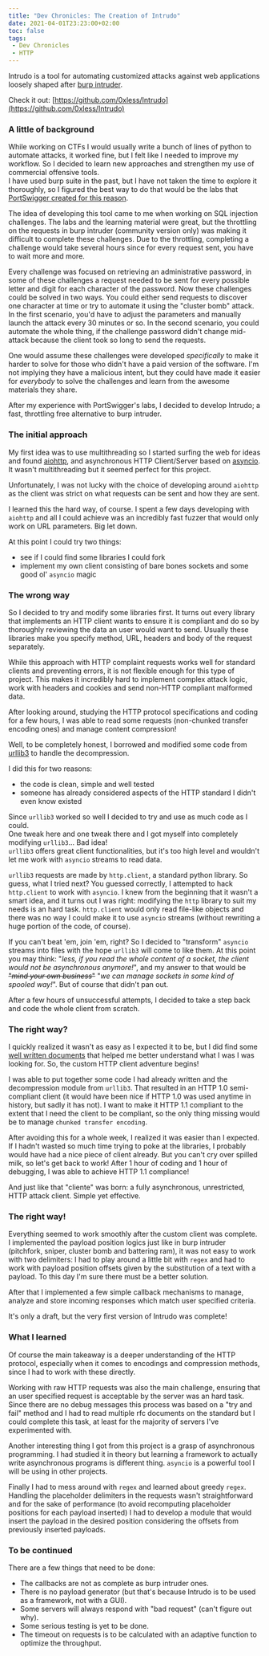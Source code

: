 ```yaml
---
title: "Dev Chronicles: The Creation of Intrudo"
date: 2021-04-01T23:23:00+02:00
toc: false
tags:
 - Dev Chronicles
 - HTTP
---
```


Intrudo is a tool for automating customized attacks against web applications loosely shaped after [burp intruder](https://portswigger.net/burp/documentation/desktop/tools/intruder).  

Check it out: [https://github.com/0xless/Intrudo](https://github.com/0xless/Intrudo)

### A little of background

While working on CTFs I would usually write a bunch of lines of python to automate attacks, it worked fine, but I felt like I needed to improve my workflow. So I decided to learn new approaches and strengthen my use of commercial offensive tools.  
I have used burp suite in the past, but I have not taken the time to explore it thoroughly, so I figured the best way to do that would be the labs that [PortSwigger created for this reason](https://portswigger.net/web-security).

The idea of developing this tool came to me when working on SQL injection challenges. The labs and the learning material were great, but the throttling on the requests in burp intruder (community version only) was making it difficult to complete these challenges.  Due to the throttling, completing a challenge would take several hours since for every request sent, you have to wait more and more. 

Every challenge was focused on retrieving an administrative password, in some of these challenges a request needed to be sent for every possible letter and digit for each character of the password.  Now these challenges could be solved in two ways. You could either send requests to discover one character at time or try to automate it using the "cluster bomb" attack. In the first scenario, you'd have to adjust the parameters and manually launch the attack every 30 minutes or so. In the second scenario, you could automate the whole thing, if the challenge password didn't change mid-attack because the client took so long to send the requests.

One would assume these challenges were developed *specifically* to make it harder to solve for those who didn't have a paid version of the software. I'm not implying they have a malicious intent, but they could have made it easier for *everybody* to solve the challenges and learn from the awesome materials they share.

After my experience with PortSwigger's labs, I decided to develop Intrudo; a fast, throttling free alternative to burp intruder.   

### The initial approach

My first idea was to use multithreading so I started surfing the web for ideas and found [aiohttp](https://docs.aiohttp.org/en/stable/), and asynchronous HTTP Client/Server based on [asyncio](https://docs.aiohttp.org/en/stable/glossary.html#term-asyncio). It wasn't multithreading but it seemed perfect for this project.

Unfortunately, I was not lucky with the choice of developing around `aiohttp` as the client was strict on what requests can be sent and how they are sent. 

I learned this the hard way, of course. I spent a few days developing with `aiohttp` and all I could achieve was an incredibly fast fuzzer that would only work on URL parameters. Big let down.

At this point I could try two things:

- see if I could find some libraries I could fork
- implement my own client consisting of bare bones sockets and some good ol' `asyncio` magic

### The wrong way

So I decided to try and modify some libraries first. It turns out every library that implements an HTTP client wants to ensure it is compliant and do so by thoroughly reviewing the data an user would want to send.
Usually these libraries make you specify method, URL, headers and body of the request separately. 

While this approach with HTTP complaint requests works well for standard clients and preventing errors, it is not flexible enough for this type of project.  This makes it incredibly hard to implement complex attack logic, work with headers and cookies and send non-HTTP compliant malformed data. 

After looking around, studying the HTTP protocol specifications and coding for a few hours, I was able to read some requests (non-chunked transfer encoding ones) and manage content compression!

Well, to be completely honest, I borrowed and modified some code from [urllib3](https://github.com/urllib3/urllib3/blob/main/src/urllib3/) to handle the decompression. 

I did this for two reasons: 

- the code is clean, simple and well tested
- someone has already considered aspects of the HTTP standard I didn't even know existed

Since `urllib3` worked so well I decided to try and use as much code as I could.  
One tweak here and one tweak there and I got myself into completely modifying `urllib3`... Bad idea!  
`urllib3` offers great client functionalities, but it's too high level and wouldn't let me work with `asyncio` streams to read data.

`urllib3` requests are made by `http.client`, a standard python library. So guess, what I tried next? You guessed correctly, I attempted to hack `http.client` to work with `asyncio`.
I knew from the beginning that it wasn't a smart idea, and it turns out I was right: modifying the `http` library to suit my needs is an hard task. `http.client` would only read file-like objects and there was no way I could make it to use `asyncio` streams (without rewriting a huge portion of the code, of course).

If you can't beat 'em, join 'em, right? So I decided to "transform" `asyncio` streams into files with the hope `urllib3` will come to like them.  At this point you may think: "*less, if you read the whole content of a socket, the client would not be asynchronous anymore!*", and my answer to that would be ~~"*mind your own business*"~~ "*we can manage sockets in some kind of spooled way!*". But of course that didn't pan out.

After a few hours of unsuccessful attempts, I decided to take a step back and code the whole client from scratch.

### The right way?

I quickly realized it wasn't as easy as I expected it to be, but I did find some [well written documents](https://www.jmarshall.com/easy/http/) that helped me better understand what I was I was looking for. So, the custom HTTP client adventure begins!

I was able to put together some code I had already written and the decompression module from `urllib3`. That resulted in an HTTP 1.0 semi-compliant client (it would have been nice if HTTP 1.0 was used anytime in history, but sadly it has not).
I want to make it HTTP 1.1 compliant to the extent that I need the client to be compliant, so the only thing missing would be to manage
`chunked transfer encoding`.

After avoiding this for a whole week, I realized it was easier than I expected. If I hadn't wasted so much time trying to poke at the libraries, I probably would have had a nice piece of client already. 
But you can't cry over spilled milk, so let's get back to work! After 1 hour of coding and 1 hour of debugging, I was able to achieve HTTP 1.1 compliance!

And just like that "cliente" was born: a fully asynchronous, unrestricted, HTTP attack client. Simple yet effective.

### The right way!

Everything seemed to work smoothly after the custom client was complete.
I implemented the payload position logics just like in burp intruder (pitchfork, sniper, cluster bomb and battering ram), it was not easy to work with two delimiters: I had to play around a little bit with `regex` and had to work with payload position offsets given by the substitution of a text with a payload. To this day I'm sure there must be a better solution.

After that I implemented a few simple callback mechanisms to manage, analyze and store incoming responses which match user specified criteria.

It's only a draft, but the very first version of Intrudo was complete!

### What I learned

Of course the main takeaway is a deeper understanding of the HTTP protocol, especially when it comes to encodings and compression methods, since I  had to work with these directly.

Working with raw HTTP requests was also the main challenge, ensuring that an user specified request is acceptable by the server was an hard task. Since there are no debug messages this process was based on a "try and fail" method and I had to read multiple rfc documents on the standard but I could complete this task, at least for the majority of servers I've experimented with.  

Another interesting thing I got from this project is a grasp of asynchronous programming. I had studied it in theory but learning a framework to actually write asynchronous programs is different thing.  `asyncio` is a powerful tool I will be using in other projects.

Finally I had to mess around with `regex` and learned about greedy `regex`. Handling the placeholder delimiters in the requests wasn't straightforward and for the sake of performance (to avoid recomputing placeholder positions for each payload inserted) I had to develop a module that would insert the payload in the desired position considering the offsets from previously inserted payloads. 

### To be continued

There are a few things that need to be done:

- The callbacks are not as complete as burp intruder ones.
- There is no payload generator (but that's because Intrudo is to be used as a framework, not with a GUI).
- Some servers will always respond with "bad request" (can't figure out why).
- Some serious testing is yet to be done.
- The timeout on requests is to be calculated with an adaptive function to optimize the throughput. 